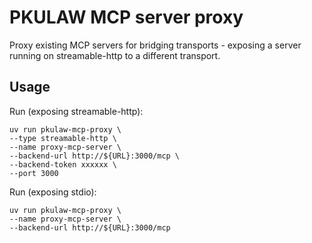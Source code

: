# PKULAW MCP server proxy

Proxy existing MCP servers for bridging transports - exposing a server running on streamable-http to a different transport. 


## Usage

Run (exposing streamable-http):

    uv run pkulaw-mcp-proxy \
    --type streamable-http \
    --name proxy-mcp-server \
    --backend-url http://${URL}:3000/mcp \
    --backend-token xxxxxx \
    --port 3000


Run (exposing stdio):

    uv run pkulaw-mcp-proxy \
    --name proxy-mcp-server \
    --backend-url http://${URL}:3000/mcp



